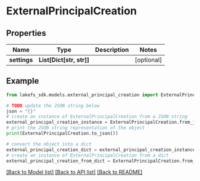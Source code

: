 # ExternalPrincipalCreation


## Properties

Name | Type | Description | Notes
------------ | ------------- | ------------- | -------------
**settings** | **List[Dict[str, str]]** |  | [optional] 

## Example

```python
from lakefs_sdk.models.external_principal_creation import ExternalPrincipalCreation

# TODO update the JSON string below
json = "{}"
# create an instance of ExternalPrincipalCreation from a JSON string
external_principal_creation_instance = ExternalPrincipalCreation.from_json(json)
# print the JSON string representation of the object
print(ExternalPrincipalCreation.to_json())

# convert the object into a dict
external_principal_creation_dict = external_principal_creation_instance.to_dict()
# create an instance of ExternalPrincipalCreation from a dict
external_principal_creation_from_dict = ExternalPrincipalCreation.from_dict(external_principal_creation_dict)
```
[[Back to Model list]](../README.md#documentation-for-models) [[Back to API list]](../README.md#documentation-for-api-endpoints) [[Back to README]](../README.md)


